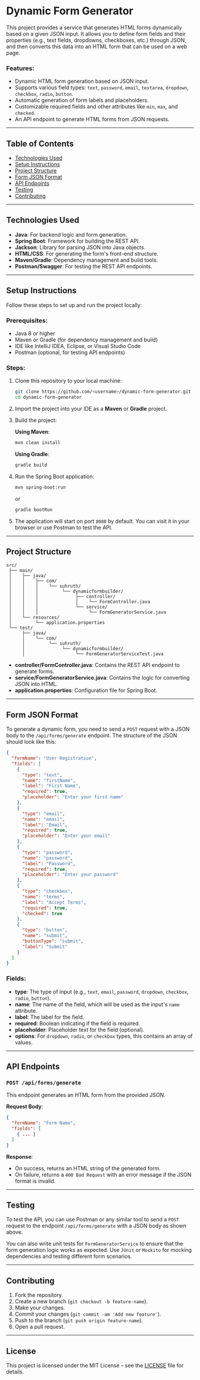 
# Dynamic Form Generator

This project provides a service that generates HTML forms dynamically based on a given JSON input. It allows you to define form fields and their properties (e.g., text fields, dropdowns, checkboxes, etc.) through JSON, and then converts this data into an HTML form that can be used on a web page.

### Features:
- Dynamic HTML form generation based on JSON input.
- Supports various field types: `text`, `password`, `email`, `textarea`, `dropdown`, `checkbox`, `radio`, `button`.
- Automatic generation of form labels and placeholders.
- Customizable required fields and other attributes like `min`, `max`, and `checked`.
- An API endpoint to generate HTML forms from JSON requests.

---

## Table of Contents

- [Technologies Used](#technologies-used)
- [Setup Instructions](#setup-instructions)
- [Project Structure](#project-structure)
- [Form JSON Format](#form-json-format)
- [API Endpoints](#api-endpoints)
- [Testing](#testing)
- [Contributing](#contributing)

---

## Technologies Used

- **Java**: For backend logic and form generation.
- **Spring Boot**: Framework for building the REST API.
- **Jackson**: Library for parsing JSON into Java objects.
- **HTML/CSS**: For generating the form's front-end structure.
- **Maven/Gradle**: Dependency management and build tools.
- **Postman/Swagger**: For testing the REST API endpoints.

---

## Setup Instructions

Follow these steps to set up and run the project locally:

### Prerequisites:
- Java 8 or higher
- Maven or Gradle (for dependency management and build)
- IDE like IntelliJ IDEA, Eclipse, or Visual Studio Code
- Postman (optional, for testing API endpoints)

### Steps:

1. Clone this repository to your local machine:

   ```bash
   git clone https://github.com/<username>/dynamic-form-generator.git
   cd dynamic-form-generator
   ```

2. Import the project into your IDE as a **Maven** or **Gradle** project.

3. Build the project:

   **Using Maven**:
   ```bash
   mvn clean install
   ```

   **Using Gradle**:
   ```bash
   gradle build
   ```

4. Run the Spring Boot application:
   ```bash
   mvn spring-boot:run
   ```
   or
   ```bash
   gradle bootRun
   ```

5. The application will start on port `8080` by default. You can visit it in your browser or use Postman to test the API.

---

## Project Structure

```
src/
 ├── main/
 │    ├── java/
 │    │    ├── com/
 │    │    │    └── suhruth/
 │    │    │         └── dynamicformbuilder/
 │    │    │              ├── controller/
 │    │    │              │    └── FormController.java
 │    │    │              └── service/
 │    │    │                   └── FormGeneratorService.java
 │    └── resources/
 │         └── application.properties
 └── test/
      ├── java/
      │    └── com/
      │         └── suhruth/
      │              └── dynamicformbuilder/
      │                   └── FormGeneratorServiceTest.java
```

- **controller/FormController.java**: Contains the REST API endpoint to generate forms.
- **service/FormGeneratorService.java**: Contains the logic for converting JSON into HTML.
- **application.properties**: Configuration file for Spring Boot.

---

## Form JSON Format

To generate a dynamic form, you need to send a `POST` request with a JSON body to the `/api/forms/generate` endpoint. The structure of the JSON should look like this:

```json
{
  "formName": "User Registration",
  "fields": [
    {
      "type": "text",
      "name": "firstName",
      "label": "First Name",
      "required": true,
      "placeholder": "Enter your first name"
    },
    {
      "type": "email",
      "name": "email",
      "label": "Email",
      "required": true,
      "placeholder": "Enter your email"
    },
    {
      "type": "password",
      "name": "password",
      "label": "Password",
      "required": true,
      "placeholder": "Enter your password"
    },
    {
      "type": "checkbox",
      "name": "terms",
      "label": "Accept Terms",
      "required": true,
      "checked": true
    },
    {
      "type": "button",
      "name": "submit",
      "buttonType": "submit",
      "label": "Submit"
    }
  ]
}
```

### Fields:

- **type**: The type of input (e.g., `text`, `email`, `password`, `dropdown`, `checkbox`, `radio`, `button`).
- **name**: The name of the field, which will be used as the input's `name` attribute.
- **label**: The label for the field.
- **required**: Boolean indicating if the field is required.
- **placeholder**: Placeholder text for the field (optional).
- **options**: For `dropdown`, `radio`, or `checkbox` types, this contains an array of values.

---

## API Endpoints

### `POST /api/forms/generate`

This endpoint generates an HTML form from the provided JSON.

**Request Body**:

```json
{
  "formName": "Form Name",
  "fields": [
    { ... }
  ]
}
```

**Response**:

- On success, returns an HTML string of the generated form.
- On failure, returns a `400 Bad Request` with an error message if the JSON format is invalid.

---

## Testing

To test the API, you can use Postman or any similar tool to send a `POST` request to the endpoint `/api/forms/generate` with a JSON body as shown above.

You can also write unit tests for `FormGeneratorService` to ensure that the form generation logic works as expected. Use `JUnit` or `Mockito` for mocking dependencies and testing different form scenarios.

---

## Contributing

1. Fork the repository.
2. Create a new branch (`git checkout -b feature-name`).
3. Make your changes.
4. Commit your changes (`git commit -am 'Add new feature'`).
5. Push to the branch (`git push origin feature-name`).
6. Open a pull request.

---

## License

This project is licensed under the MIT License – see the [LICENSE](https://github.com/SuhruthY/DynamicFormBuilder/blob/master/LICENSE) file for details.
